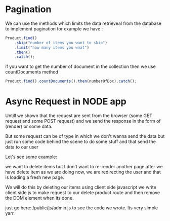 # Pagination

We can use the methods which limits the data retrieveal from the database to
implement pagination for example we have :

```js
Product.find()
	.skip("number of items you want to skip")
	.limit("how many items you wnat")
	.then()
	.catch();
```

if you want to get the number of document in the collection then we use countDocuments method

```js
Product.find().countDocuments().then(numberOfDoc).catch();
```

# Async Request in NODE app

Untill we shown that the request are sent from the browser (some GET request and some POST request) and we send the response in the form of (render) or some data.

But some request can be of type in which we don't wanna send the data but just run some code behind the scene to do some stuff and that send the data to our user

Let's see some example:

we want to delete items but I don't want to re-render another page after we have delete item
as we are doing now, we are redirecting the user and that is loading a fresh new page.

We will do this by deleting our items using client side javascript
we write client side js to make request to our delete product route and then
remove the DOM element when its done.

just go here: /public/js/admin.js to see the code we wrote. Its very simple yarr.
